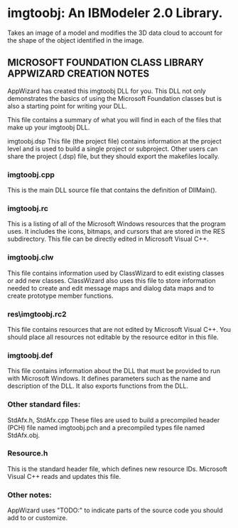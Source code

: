 # imgtoobj: An IBModeler 2.0 Library.

Takes an image of a model and modifies the 3D data cloud to account for the shape of the object identified in the image.

## MICROSOFT FOUNDATION CLASS LIBRARY APPWIZARD CREATION NOTES

AppWizard has created this imgtoobj DLL for you. This DLL not only
demonstrates the basics of using the Microsoft Foundation classes but
is also a starting point for writing your DLL.

This file contains a summary of what you will find in each of the files that
make up your imgtoobj DLL.

imgtoobj.dsp
This file (the project file) contains information at the project level and
is used to build a single project or subproject. Other users can share the
project (.dsp) file, but they should export the makefiles locally.

### imgtoobj.cpp

This is the main DLL source file that contains the definition of
DllMain().

### imgtoobj.rc

This is a listing of all of the Microsoft Windows resources that the
program uses. It includes the icons, bitmaps, and cursors that are stored
in the RES subdirectory. This file can be directly edited in Microsoft
Visual C++.

### imgtoobj.clw

This file contains information used by ClassWizard to edit existing
classes or add new classes. ClassWizard also uses this file to store
information needed to create and edit message maps and dialog data
maps and to create prototype member functions.

### res\imgtoobj.rc2

This file contains resources that are not edited by Microsoft
Visual C++. You should place all resources not editable by
the resource editor in this file.

### imgtoobj.def

This file contains information about the DLL that must be
provided to run with Microsoft Windows. It defines parameters
such as the name and description of the DLL. It also exports
functions from the DLL.

### Other standard files:

StdAfx.h, StdAfx.cpp
These files are used to build a precompiled header (PCH) file
named imgtoobj.pch and a precompiled types file named StdAfx.obj.

### Resource.h

This is the standard header file, which defines new resource IDs.
Microsoft Visual C++ reads and updates this file.

### Other notes:

AppWizard uses "TODO:" to indicate parts of the source code you
should add to or customize.
